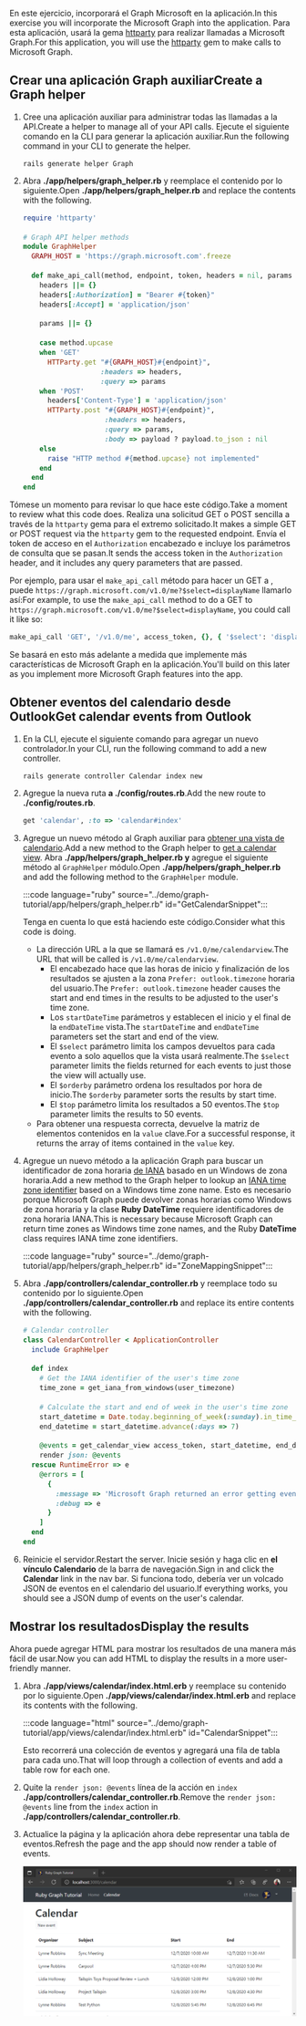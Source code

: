 <!-- markdownlint-disable MD002 MD041 -->

<span data-ttu-id="e2863-101">En este ejercicio, incorporará el Graph Microsoft en la aplicación.</span><span class="sxs-lookup"><span data-stu-id="e2863-101">In this exercise you will incorporate the Microsoft Graph into the application.</span></span> <span data-ttu-id="e2863-102">Para esta aplicación, usará la gema [httparty](https://github.com/jnunemaker/httparty) para realizar llamadas a Microsoft Graph.</span><span class="sxs-lookup"><span data-stu-id="e2863-102">For this application, you will use the [httparty](https://github.com/jnunemaker/httparty) gem to make calls to Microsoft Graph.</span></span>

## <a name="create-a-graph-helper"></a><span data-ttu-id="e2863-103">Crear una aplicación Graph auxiliar</span><span class="sxs-lookup"><span data-stu-id="e2863-103">Create a Graph helper</span></span>

1. <span data-ttu-id="e2863-104">Cree una aplicación auxiliar para administrar todas las llamadas a la API.</span><span class="sxs-lookup"><span data-stu-id="e2863-104">Create a helper to manage all of your API calls.</span></span> <span data-ttu-id="e2863-105">Ejecute el siguiente comando en la CLI para generar la aplicación auxiliar.</span><span class="sxs-lookup"><span data-stu-id="e2863-105">Run the following command in your CLI to generate the helper.</span></span>

    ```Shell
    rails generate helper Graph
    ```

1. <span data-ttu-id="e2863-106">Abra **./app/helpers/graph_helper.rb** y reemplace el contenido por lo siguiente.</span><span class="sxs-lookup"><span data-stu-id="e2863-106">Open **./app/helpers/graph_helper.rb** and replace the contents with the following.</span></span>

    ```ruby
    require 'httparty'

    # Graph API helper methods
    module GraphHelper
      GRAPH_HOST = 'https://graph.microsoft.com'.freeze

      def make_api_call(method, endpoint, token, headers = nil, params = nil, payload = nil)
        headers ||= {}
        headers[:Authorization] = "Bearer #{token}"
        headers[:Accept] = 'application/json'

        params ||= {}

        case method.upcase
        when 'GET'
          HTTParty.get "#{GRAPH_HOST}#{endpoint}",
                       :headers => headers,
                       :query => params
        when 'POST'
          headers['Content-Type'] = 'application/json'
          HTTParty.post "#{GRAPH_HOST}#{endpoint}",
                        :headers => headers,
                        :query => params,
                        :body => payload ? payload.to_json : nil
        else
          raise "HTTP method #{method.upcase} not implemented"
        end
      end
    end
    ```

<span data-ttu-id="e2863-107">Tómese un momento para revisar lo que hace este código.</span><span class="sxs-lookup"><span data-stu-id="e2863-107">Take a moment to review what this code does.</span></span> <span data-ttu-id="e2863-108">Realiza una solicitud GET o POST sencilla a través de la `httparty` gema para el extremo solicitado.</span><span class="sxs-lookup"><span data-stu-id="e2863-108">It makes a simple GET or POST request via the `httparty` gem to the requested endpoint.</span></span> <span data-ttu-id="e2863-109">Envía el token de acceso en el `Authorization` encabezado e incluye los parámetros de consulta que se pasan.</span><span class="sxs-lookup"><span data-stu-id="e2863-109">It sends the access token in the `Authorization` header, and it includes any query parameters that are passed.</span></span>

<span data-ttu-id="e2863-110">Por ejemplo, para usar el `make_api_call` método para hacer un GET a , puede `https://graph.microsoft.com/v1.0/me?$select=displayName` llamarlo así:</span><span class="sxs-lookup"><span data-stu-id="e2863-110">For example, to use the `make_api_call` method to do a GET to `https://graph.microsoft.com/v1.0/me?$select=displayName`, you could call it like so:</span></span>

```ruby
make_api_call 'GET', '/v1.0/me', access_token, {}, { '$select': 'displayName' }
```

<span data-ttu-id="e2863-111">Se basará en esto más adelante a medida que implemente más características de Microsoft Graph en la aplicación.</span><span class="sxs-lookup"><span data-stu-id="e2863-111">You'll build on this later as you implement more Microsoft Graph features into the app.</span></span>

## <a name="get-calendar-events-from-outlook"></a><span data-ttu-id="e2863-112">Obtener eventos del calendario desde Outlook</span><span class="sxs-lookup"><span data-stu-id="e2863-112">Get calendar events from Outlook</span></span>

1. <span data-ttu-id="e2863-113">En la CLI, ejecute el siguiente comando para agregar un nuevo controlador.</span><span class="sxs-lookup"><span data-stu-id="e2863-113">In your CLI, run the following command to add a new controller.</span></span>

    ```Shell
    rails generate controller Calendar index new
    ```

1. <span data-ttu-id="e2863-114">Agregue la nueva ruta **a ./config/routes.rb**.</span><span class="sxs-lookup"><span data-stu-id="e2863-114">Add the new route to **./config/routes.rb**.</span></span>

    ```ruby
    get 'calendar', :to => 'calendar#index'
    ```

1. <span data-ttu-id="e2863-115">Agregue un nuevo método al Graph auxiliar para [obtener una vista de calendario](https://docs.microsoft.com/graph/api/calendar-list-calendarview?view=graph-rest-1.0).</span><span class="sxs-lookup"><span data-stu-id="e2863-115">Add a new method to the Graph helper to [get a calendar view](https://docs.microsoft.com/graph/api/calendar-list-calendarview?view=graph-rest-1.0).</span></span> <span data-ttu-id="e2863-116">Abra **./app/helpers/graph_helper.rb y** agregue el siguiente método al `GraphHelper` módulo.</span><span class="sxs-lookup"><span data-stu-id="e2863-116">Open **./app/helpers/graph_helper.rb** and add the following method to the `GraphHelper` module.</span></span>

    :::code language="ruby" source="../demo/graph-tutorial/app/helpers/graph_helper.rb" id="GetCalendarSnippet":::

    <span data-ttu-id="e2863-117">Tenga en cuenta lo que está haciendo este código.</span><span class="sxs-lookup"><span data-stu-id="e2863-117">Consider what this code is doing.</span></span>

    - <span data-ttu-id="e2863-118">La dirección URL a la que se llamará es `/v1.0/me/calendarview`.</span><span class="sxs-lookup"><span data-stu-id="e2863-118">The URL that will be called is `/v1.0/me/calendarview`.</span></span>
        - <span data-ttu-id="e2863-119">El encabezado hace que las horas de inicio y finalización de los resultados se ajusten a la zona `Prefer: outlook.timezone` horaria del usuario.</span><span class="sxs-lookup"><span data-stu-id="e2863-119">The `Prefer: outlook.timezone` header causes the start and end times in the results to be adjusted to the user's time zone.</span></span>
        - <span data-ttu-id="e2863-120">Los `startDateTime` parámetros y establecen el inicio y el final de la `endDateTime` vista.</span><span class="sxs-lookup"><span data-stu-id="e2863-120">The `startDateTime` and `endDateTime` parameters set the start and end of the view.</span></span>
        - <span data-ttu-id="e2863-121">El `$select` parámetro limita los campos devueltos para cada evento a solo aquellos que la vista usará realmente.</span><span class="sxs-lookup"><span data-stu-id="e2863-121">The `$select` parameter limits the fields returned for each events to just those the view will actually use.</span></span>
        - <span data-ttu-id="e2863-122">El `$orderby` parámetro ordena los resultados por hora de inicio.</span><span class="sxs-lookup"><span data-stu-id="e2863-122">The `$orderby` parameter sorts the results by start time.</span></span>
        - <span data-ttu-id="e2863-123">El `$top` parámetro limita los resultados a 50 eventos.</span><span class="sxs-lookup"><span data-stu-id="e2863-123">The `$top` parameter limits the results to 50 events.</span></span>
    - <span data-ttu-id="e2863-124">Para obtener una respuesta correcta, devuelve la matriz de elementos contenidos en la `value` clave.</span><span class="sxs-lookup"><span data-stu-id="e2863-124">For a successful response, it returns the array of items contained in the `value` key.</span></span>

1. <span data-ttu-id="e2863-125">Agregue un nuevo método a la aplicación Graph para buscar un identificador de zona horaria [de IANA](https://www.iana.org/time-zones) basado en un Windows de zona horaria.</span><span class="sxs-lookup"><span data-stu-id="e2863-125">Add a new method to the Graph helper to lookup an [IANA time zone identifier](https://www.iana.org/time-zones) based on a Windows time zone name.</span></span> <span data-ttu-id="e2863-126">Esto es necesario porque Microsoft Graph puede devolver zonas horarias como Windows de zona horaria y la clase **Ruby DateTime** requiere identificadores de zona horaria IANA.</span><span class="sxs-lookup"><span data-stu-id="e2863-126">This is necessary because Microsoft Graph can return time zones as Windows time zone names, and the Ruby **DateTime** class requires IANA time zone identifiers.</span></span>

    :::code language="ruby" source="../demo/graph-tutorial/app/helpers/graph_helper.rb" id="ZoneMappingSnippet":::

1. <span data-ttu-id="e2863-127">Abra **./app/controllers/calendar_controller.rb** y reemplace todo su contenido por lo siguiente.</span><span class="sxs-lookup"><span data-stu-id="e2863-127">Open **./app/controllers/calendar_controller.rb** and replace its entire contents with the following.</span></span>

    ```ruby
    # Calendar controller
    class CalendarController < ApplicationController
      include GraphHelper

      def index
        # Get the IANA identifier of the user's time zone
        time_zone = get_iana_from_windows(user_timezone)

        # Calculate the start and end of week in the user's time zone
        start_datetime = Date.today.beginning_of_week(:sunday).in_time_zone(time_zone).to_time
        end_datetime = start_datetime.advance(:days => 7)

        @events = get_calendar_view access_token, start_datetime, end_datetime, user_timezone || []
        render json: @events
      rescue RuntimeError => e
        @errors = [
          {
            :message => 'Microsoft Graph returned an error getting events.',
            :debug => e
          }
        ]
      end
    end
    ```

1. <span data-ttu-id="e2863-128">Reinicie el servidor.</span><span class="sxs-lookup"><span data-stu-id="e2863-128">Restart the server.</span></span> <span data-ttu-id="e2863-129">Inicie sesión y haga clic en **el vínculo Calendario** de la barra de navegación.</span><span class="sxs-lookup"><span data-stu-id="e2863-129">Sign in and click the **Calendar** link in the nav bar.</span></span> <span data-ttu-id="e2863-130">Si funciona todo, debería ver un volcado JSON de eventos en el calendario del usuario.</span><span class="sxs-lookup"><span data-stu-id="e2863-130">If everything works, you should see a JSON dump of events on the user's calendar.</span></span>

## <a name="display-the-results"></a><span data-ttu-id="e2863-131">Mostrar los resultados</span><span class="sxs-lookup"><span data-stu-id="e2863-131">Display the results</span></span>

<span data-ttu-id="e2863-132">Ahora puede agregar HTML para mostrar los resultados de una manera más fácil de usar.</span><span class="sxs-lookup"><span data-stu-id="e2863-132">Now you can add HTML to display the results in a more user-friendly manner.</span></span>

1. <span data-ttu-id="e2863-133">Abra **./app/views/calendar/index.html.erb** y reemplace su contenido por lo siguiente.</span><span class="sxs-lookup"><span data-stu-id="e2863-133">Open **./app/views/calendar/index.html.erb** and replace its contents with the following.</span></span>

    :::code language="html" source="../demo/graph-tutorial/app/views/calendar/index.html.erb" id="CalendarSnippet":::

    <span data-ttu-id="e2863-134">Esto recorrerá una colección de eventos y agregará una fila de tabla para cada uno.</span><span class="sxs-lookup"><span data-stu-id="e2863-134">That will loop through a collection of events and add a table row for each one.</span></span>

1. <span data-ttu-id="e2863-135">Quite la `render json: @events` línea de la acción en `index` **./app/controllers/calendar_controller.rb**.</span><span class="sxs-lookup"><span data-stu-id="e2863-135">Remove the `render json: @events` line from the `index` action in **./app/controllers/calendar_controller.rb**.</span></span>

1. <span data-ttu-id="e2863-136">Actualice la página y la aplicación ahora debe representar una tabla de eventos.</span><span class="sxs-lookup"><span data-stu-id="e2863-136">Refresh the page and the app should now render a table of events.</span></span>

    ![Una captura de pantalla de la tabla de eventos](./images/add-msgraph-01.png)
